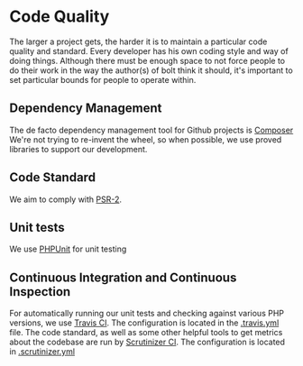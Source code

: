 Code Quality
============

The larger a project gets, the harder it is to maintain a particular code
quality and standard. Every developer has his own coding style and way of doing
things. Although there must be enough space to not force people to do their
work in the way the author(s) of bolt think it should, it's important to set
particular bounds for people to operate within.

Dependency Management
---------------------
The de facto dependency management tool for Github projects is [Composer](http://getcomposer.org)
We're not trying to re-invent the wheel, so when possible, we use proved
libraries to support our development.

Code Standard
-------------
We aim to comply with [PSR-2](https://github.com/php-fig/fig-standards/blob/master/accepted/PSR-2-coding-style-guide.md).

Unit tests
----------
We use [PHPUnit](https://github.com/sebastianbergmann/phpunit) for unit testing

Continuous Integration and Continuous Inspection
------------------------------------------------
For automatically running our unit tests and checking against various PHP
versions, we use [Travis CI](https://travis-ci.org). The configuration is
located in the [.travis.yml](https://github.com/bolt/bolt/blob/master/.travis.yml) file.
The code standard, as well as some other helpful tools to get metrics about the
codebase are run by [Scrutinizer CI](https://scrutinizer-ci.com). The
configuration is located in [.scrutinizer.yml](https://github.com/bolt/bolt/blob/master/.scrutinizer.yml)